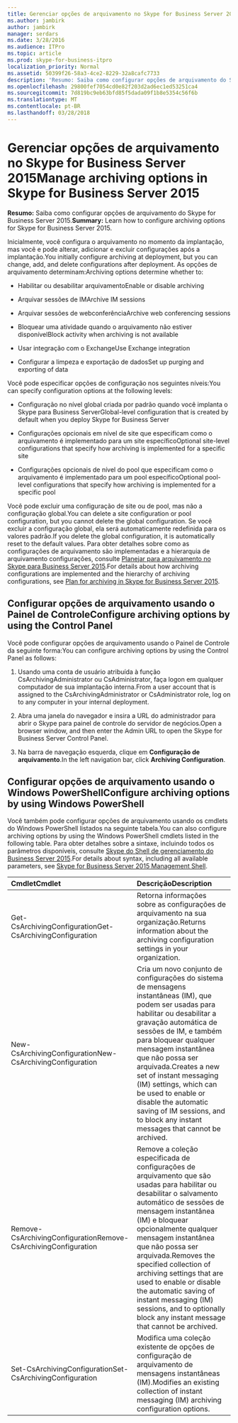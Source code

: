 ```yaml
---
title: Gerenciar opções de arquivamento no Skype for Business Server 2015
ms.author: jambirk
author: jambirk
manager: serdars
ms.date: 3/28/2016
ms.audience: ITPro
ms.topic: article
ms.prod: skype-for-business-itpro
localization_priority: Normal
ms.assetid: 50399f26-58a3-4ce2-8229-32a8cafc7733
description: 'Resumo: Saiba como configurar opções de arquivamento do Skype for Business Server 2015.'
ms.openlocfilehash: 29800fef7054cd0e82f203d2ad6ec1ed53251ca4
ms.sourcegitcommit: 7d819bc9eb63bfd85f5dada09f1b8e5354c56f6b
ms.translationtype: MT
ms.contentlocale: pt-BR
ms.lasthandoff: 03/28/2018
---
```

# <a name="manage-archiving-options-in-skype-for-business-server-2015"></a><span data-ttu-id="7d4bf-103">Gerenciar opções de arquivamento no Skype for Business Server 2015</span><span class="sxs-lookup"><span data-stu-id="7d4bf-103">Manage archiving options in Skype for Business Server 2015</span></span>

<span data-ttu-id="7d4bf-104">**Resumo:** Saiba como configurar opções de arquivamento do Skype for Business Server 2015.</span><span class="sxs-lookup"><span data-stu-id="7d4bf-104">**Summary:** Learn how to configure archiving options for Skype for Business Server 2015.</span></span>
  
<span data-ttu-id="7d4bf-105">Inicialmente, você configura o arquivamento no momento da implantação, mas você e pode alterar, adicionar e excluir configurações após a implantação.</span><span class="sxs-lookup"><span data-stu-id="7d4bf-105">You initially configure archiving at deployment, but you can change, add, and delete configurations after deployment.</span></span> <span data-ttu-id="7d4bf-106">As opções de arquivamento determinam:</span><span class="sxs-lookup"><span data-stu-id="7d4bf-106">Archiving options determine whether to:</span></span> 
  
- <span data-ttu-id="7d4bf-107">Habilitar ou desabilitar arquivamento</span><span class="sxs-lookup"><span data-stu-id="7d4bf-107">Enable or disable archiving</span></span>
    
- <span data-ttu-id="7d4bf-108">Arquivar sessões de IM</span><span class="sxs-lookup"><span data-stu-id="7d4bf-108">Archive IM sessions</span></span>
    
- <span data-ttu-id="7d4bf-109">Arquivar sessões de webconferência</span><span class="sxs-lookup"><span data-stu-id="7d4bf-109">Archive web conferencing sessions</span></span>
    
- <span data-ttu-id="7d4bf-110">Bloquear uma atividade quando o arquivamento não estiver disponível</span><span class="sxs-lookup"><span data-stu-id="7d4bf-110">Block activity when archiving is not available</span></span>
    
- <span data-ttu-id="7d4bf-111">Usar integração com o Exchange</span><span class="sxs-lookup"><span data-stu-id="7d4bf-111">Use Exchange integration</span></span>
    
- <span data-ttu-id="7d4bf-112">Configurar a limpeza e exportação de dados</span><span class="sxs-lookup"><span data-stu-id="7d4bf-112">Set up purging and exporting of data</span></span>
    
<span data-ttu-id="7d4bf-113">Você pode especificar opções de configuração nos seguintes níveis:</span><span class="sxs-lookup"><span data-stu-id="7d4bf-113">You can specify configuration options at the following levels:</span></span>
  
- <span data-ttu-id="7d4bf-114">Configuração no nível global criada por padrão quando você implanta o Skype para Business Server</span><span class="sxs-lookup"><span data-stu-id="7d4bf-114">Global-level configuration that is created by default when you deploy Skype for Business Server</span></span>
    
- <span data-ttu-id="7d4bf-115">Configurações opcionais em nível de site que especificam como o arquivamento é implementado para um site específico</span><span class="sxs-lookup"><span data-stu-id="7d4bf-115">Optional site-level configurations that specify how archiving is implemented for a specific site</span></span>
    
- <span data-ttu-id="7d4bf-116">Configurações opcionais de nível do pool que especificam como o arquivamento é implementado para um pool específico</span><span class="sxs-lookup"><span data-stu-id="7d4bf-116">Optional pool-level configurations that specify how archiving is implemented for a specific pool</span></span>
    
<span data-ttu-id="7d4bf-117">Você pode excluir uma configuração de site ou de pool, mas não a configuração global.</span><span class="sxs-lookup"><span data-stu-id="7d4bf-117">You can delete a site configuration or pool configuration, but you cannot delete the global configuration.</span></span> <span data-ttu-id="7d4bf-118">Se você excluir a configuração global, ela será automaticamente redefinida para os valores padrão.</span><span class="sxs-lookup"><span data-stu-id="7d4bf-118">If you delete the global configuration, it is automatically reset to the default values.</span></span> <span data-ttu-id="7d4bf-119">Para obter detalhes sobre como as configurações de arquivamento são implementadas e a hierarquia de arquivamento configurações, consulte [Planejar para arquivamento no Skype para Business Server 2015](../../plan-your-deployment/archiving/archiving.md).</span><span class="sxs-lookup"><span data-stu-id="7d4bf-119">For details about how archiving configurations are implemented and the hierarchy of archiving configurations, see [Plan for archiving in Skype for Business Server 2015](../../plan-your-deployment/archiving/archiving.md).</span></span>
  
## <a name="configure-archiving-options-by-using-the-control-panel"></a><span data-ttu-id="7d4bf-120">Configurar opções de arquivamento usando o Painel de Controle</span><span class="sxs-lookup"><span data-stu-id="7d4bf-120">Configure archiving options by using the Control Panel</span></span>

<span data-ttu-id="7d4bf-121">Você pode configurar opções de arquivamento usando o Painel de Controle da seguinte forma:</span><span class="sxs-lookup"><span data-stu-id="7d4bf-121">You can configure archiving options by using the Control Panel as follows:</span></span>
  
1. <span data-ttu-id="7d4bf-122">Usando uma conta de usuário atribuída à função CsArchivingAdministrator ou CsAdministrator, faça logon em qualquer computador de sua implantação interna.</span><span class="sxs-lookup"><span data-stu-id="7d4bf-122">From a user account that is assigned to the CsArchivingAdministrator or CsAdministrator role, log on to any computer in your internal deployment.</span></span> 
    
2. <span data-ttu-id="7d4bf-123">Abra uma janela do navegador e insira a URL do administrador para abrir o Skype para painel de controle do servidor de negócios.</span><span class="sxs-lookup"><span data-stu-id="7d4bf-123">Open a browser window, and then enter the Admin URL to open the Skype for Business Server Control Panel.</span></span> 
    
3. <span data-ttu-id="7d4bf-124">Na barra de navegação esquerda, clique em **Configuração de arquivamento**.</span><span class="sxs-lookup"><span data-stu-id="7d4bf-124">In the left navigation bar, click **Archiving Configuration**.</span></span>
    
## <a name="configure-archiving-options-by-using-windows-powershell"></a><span data-ttu-id="7d4bf-125">Configurar opções de arquivamento usando o Windows PowerShell</span><span class="sxs-lookup"><span data-stu-id="7d4bf-125">Configure archiving options by using Windows PowerShell</span></span>

<span data-ttu-id="7d4bf-126">Você também pode configurar opções de arquivamento usando os cmdlets do Windows PowerShell listados na seguinte tabela.</span><span class="sxs-lookup"><span data-stu-id="7d4bf-126">You can also configure archiving options by using the Windows PowerShell cmdlets listed in the following table.</span></span> <span data-ttu-id="7d4bf-127">Para obter detalhes sobre a sintaxe, incluindo todos os parâmetros disponíveis, consulte [Skype do Shell de gerenciamento do Business Server 2015](../management-shell.md).</span><span class="sxs-lookup"><span data-stu-id="7d4bf-127">For details about syntax, including all available parameters, see [Skype for Business Server 2015 Management Shell](../management-shell.md).</span></span>
  

|<span data-ttu-id="7d4bf-128">**Cmdlet**</span><span class="sxs-lookup"><span data-stu-id="7d4bf-128">**Cmdlet**</span></span>|<span data-ttu-id="7d4bf-129">**Descrição**</span><span class="sxs-lookup"><span data-stu-id="7d4bf-129">**Description**</span></span>|
|:-----|:-----|
|<span data-ttu-id="7d4bf-130">Get-CsArchivingConfiguration</span><span class="sxs-lookup"><span data-stu-id="7d4bf-130">Get-CsArchivingConfiguration</span></span>  <br/> |<span data-ttu-id="7d4bf-131">Retorna informações sobre as configurações de arquivamento na sua organização.</span><span class="sxs-lookup"><span data-stu-id="7d4bf-131">Returns information about the archiving configuration settings in your organization.</span></span>  <br/> |
|<span data-ttu-id="7d4bf-132">New-CsArchivingConfiguration</span><span class="sxs-lookup"><span data-stu-id="7d4bf-132">New-CsArchivingConfiguration</span></span>  <br/> |<span data-ttu-id="7d4bf-133">Cria um novo conjunto de configurações do sistema de mensagens instantâneas (IM), que podem ser usadas para habilitar ou desabilitar a gravação automática de sessões de IM, e também para bloquear qualquer mensagem instantânea que não possa ser arquivada.</span><span class="sxs-lookup"><span data-stu-id="7d4bf-133">Creates a new set of instant messaging (IM) settings, which can be used to enable or disable the automatic saving of IM sessions, and to block any instant messages that cannot be archived.</span></span>  <br/> |
|<span data-ttu-id="7d4bf-134">Remove-CsArchivingConfiguration</span><span class="sxs-lookup"><span data-stu-id="7d4bf-134">Remove-CsArchivingConfiguration</span></span>  <br/> |<span data-ttu-id="7d4bf-135">Remove a coleção especificada de configurações de arquivamento que são usadas para habilitar ou desabilitar o salvamento automático de sessões de mensagem instantânea (IM) e bloquear opcionalmente qualquer mensagem instantânea que não possa ser arquivada.</span><span class="sxs-lookup"><span data-stu-id="7d4bf-135">Removes the specified collection of archiving settings that are used to enable or disable the automatic saving of instant messaging (IM) sessions, and to optionally block any instant message that cannot be archived.</span></span>  <br/> |
|<span data-ttu-id="7d4bf-136">Set-CsArchivingConfiguration</span><span class="sxs-lookup"><span data-stu-id="7d4bf-136">Set-CsArchivingConfiguration</span></span>  <br/> |<span data-ttu-id="7d4bf-137">Modifica uma coleção existente de opções de configuração de arquivamento de mensagens instantâneas (IM).</span><span class="sxs-lookup"><span data-stu-id="7d4bf-137">Modifies an existing collection of instant messaging (IM) archiving configuration options.</span></span>  <br/> |